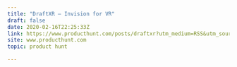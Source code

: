 ```yaml
---
title: "DraftXR — Invision for VR"
draft: false
date: 2020-02-16T22:25:33Z
link: https://www.producthunt.com/posts/draftxr?utm_medium=RSS&utm_source=hune
site: www.producthunt.com
topic: product hunt  

---
```

